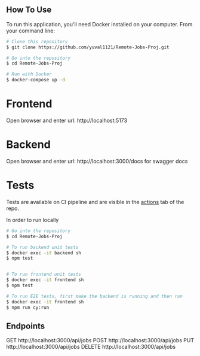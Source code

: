 ## How To Use

To run this application, you'll need Docker installed on your computer. From your command line:

```bash
# Clone this repository
$ git clone https://github.com/yuval1121/Remote-Jobs-Proj.git

# Go into the repository
$ cd Remote-Jobs-Proj

# Run with Docker
$ docker-compose up -d

```

# Frontend

Open browser and enter url: http://localhost:5173

# Backend

Open browser and enter url: http://localhost:3000/docs for swagger docs

# Tests

Tests are available on CI pipeline and are visible in the [actions](https://github.com/yuval1121/Remote-Jobs-Proj/actions) tab of the repo.

In order to run locally

```bash
# Go into the repository
$ cd Remote-Jobs-Proj

# To run backend unit tests
$ docker exec -it backend sh
$ npm test


# To run frontend unit tests
$ docker exec -it frontend sh
$ npm test

# To run E2E tests, first make the backend is running and then run
$ docker exec -it frontend sh
$ npm run cy:run

```

## Endpoints

GET http://localhost:3000/api/jobs
POST http://localhost:3000/api/jobs
PUT http://localhost:3000/api/jobs
DELETE http://localhost:3000/api/jobs
